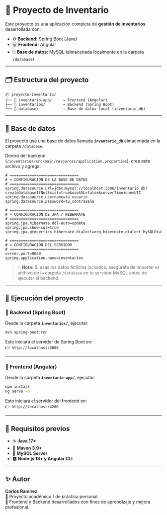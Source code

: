 # 🧩 Proyecto de Inventario

Este proyecto es una aplicación completa de **gestión de inventarios** desarrollada con:

- ⚙️ **Backend:** Spring Boot (Java)
- 💻 **Frontend:** Angular
- 🗄️ **Base de datos:** MySQL (almacenada localmente en la carpeta `/database`)

---

## 🗂️ Estructura del proyecto

```
📦 proyecto-inventario/
├── 📁 inventario-app/     → Frontend (Angular)
├── 📁 inventarios/        → Backend (Spring Boot)
└── 📁 database/           → Base de datos local (inventario_db)
```

---

## 🧠 Base de datos

El proyecto usa una base de datos llamada **`inventario_db`** almacenada en la carpeta `/database`.

Dentro del backend (`/inventarios/src/main/resources/application.properties`), crea este archivo y agrega:

```properties
# ===============================
# = CONFIGURACIÓN DE LA BASE DE DATOS
# ===============================
spring.datasource.url=jdbc:mysql://localhost:3306/inventario_db?createDatabaseIfNotExist=true&useSSL=false&serverTimezone=UTC
spring.datasource.username=tu_usuario
spring.datasource.password=tu_contraseña

# ===============================
# = CONFIGURACIÓN DE JPA / HIBERNATE
# ===============================
spring.jpa.hibernate.ddl-auto=update
spring.jpa.show-sql=true
spring.jpa.properties.hibernate.dialect=org.hibernate.dialect.MySQLDialect

# ===============================
# = CONFIGURACIÓN DEL SERVIDOR
# ===============================
server.port=8080
spring.application.name=inventarios
```

> 💡 **Nota:** Si usas los datos ficticios incluidos, asegúrate de importar el archivo de la carpeta `/database` en tu servidor MySQL antes de ejecutar el backend.

---

## 🚀 Ejecución del proyecto

### 🔹 Backend (Spring Boot)

Desde la carpeta **`inventarios/`**, ejecutar:

```bash
mvn spring-boot:run
```

Esto iniciará el servidor de Spring Boot en:  
👉 `http://localhost:8080`

---

### 🔹 Frontend (Angular)

Desde la carpeta **`inventario-app/`**, ejecutar:

```bash
npm install
ng serve -o
```

Esto iniciará el servidor del frontend en:  
👉 `http://localhost:4200`

---

## 🧾 Requisitos previos

- ☕ **Java 17+**
- 🧱 **Maven 3.9+**
- 🐬 **MySQL Server**
- 🅰️ **Node.js 18+ y Angular CLI**

---

## ✨ Autor

**Carlos Ramírez**  
📧 Proyecto académico / de práctica personal  
📘 Frontend y Backend desarrollados con fines de aprendizaje y mejora profesional.
